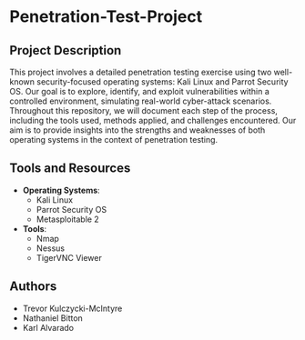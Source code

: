 # Penetration-Test-Project
## Project Description
This project involves a detailed penetration testing exercise using two well-known security-focused operating systems: Kali Linux and Parrot Security OS. Our goal is to explore, identify, and exploit vulnerabilities within a controlled environment, simulating real-world cyber-attack scenarios. Throughout this repository, we will document each step of the process, including the tools used, methods applied, and challenges encountered. Our aim is to provide insights into the strengths and weaknesses of both operating systems in the context of penetration testing.

## Tools and Resources
- **Operating Systems**: 
  - Kali Linux
  - Parrot Security OS
  - Metasploitable 2
- **Tools**:
  - Nmap
  - Nessus
  - TigerVNC Viewer

## Authors
- Trevor Kulczycki-McIntyre
- Nathaniel Bitton
- Karl Alvarado
